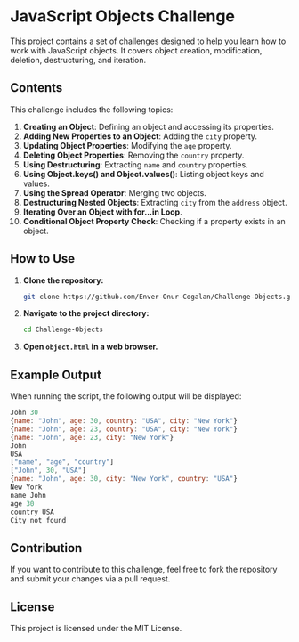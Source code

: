# JavaScript Objects Challenge

This project contains a set of challenges designed to help you learn how to work with JavaScript objects. It covers object creation, modification, deletion, destructuring, and iteration.

## Contents

This challenge includes the following topics:

1. **Creating an Object**: Defining an object and accessing its properties.
2. **Adding New Properties to an Object**: Adding the `city` property.
3. **Updating Object Properties**: Modifying the `age` property.
4. **Deleting Object Properties**: Removing the `country` property.
5. **Using Destructuring**: Extracting `name` and `country` properties.
6. **Using Object.keys() and Object.values()**: Listing object keys and values.
7. **Using the Spread Operator**: Merging two objects.
8. **Destructuring Nested Objects**: Extracting `city` from the `address` object.
9. **Iterating Over an Object with for...in Loop**.
10. **Conditional Object Property Check**: Checking if a property exists in an object.

## How to Use

1. **Clone the repository:**
    ```bash
    git clone https://github.com/Enver-Onur-Cogalan/Challenge-Objects.git
    ```
2. **Navigate to the project directory:**
    ```bash
    cd Challenge-Objects
    ```
3. **Open `object.html` in a web browser.**

## Example Output

When running the script, the following output will be displayed:

```javascript
John 30
{name: "John", age: 30, country: "USA", city: "New York"}
{name: "John", age: 23, country: "USA", city: "New York"}
{name: "John", age: 23, city: "New York"}
John
USA
["name", "age", "country"]
["John", 30, "USA"]
{name: "John", age: 30, city: "New York", country: "USA"}
New York
name John
age 30
country USA
City not found
```

## Contribution

If you want to contribute to this challenge, feel free to fork the repository and submit your changes via a pull request.

## License

This project is licensed under the MIT License.

